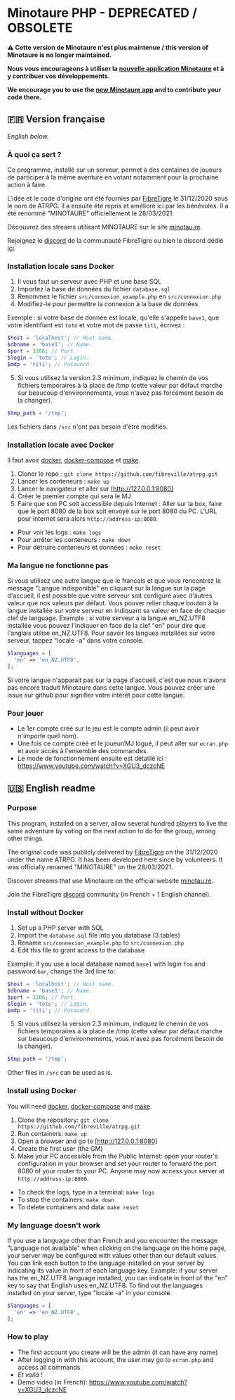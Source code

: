 # Minotaure PHP - DEPRECATED / OBSOLETE

**⚠️ Cette version de Minotaure n'est plus maintenue / this version of Minotaure is no longer maintained.**

**Nous vous encourageons à utiliser la [nouvelle application Minotaure](https://github.com/uurshin/minotaure) et à y contribuer vos développements.**

**We encourage you to use the [new Minotaure app](https://github.com/uurshin/minotaure) and to contribute your code there.**

## 🇫🇷 Version française
*English below.*

### À quoi ça sert ?

Ce programme, installé sur un serveur, permet à des centaines de joueurs de participer à la même aventure en votant notamment pour la prochaine action à faire.

L'idée et le code d'origine ont été fournies par [FibreTigre](https://www.twitch.tv/fibretigre) le 31/12/2020 sous le nom de ATRPG. Il a ensuite été repris et amélioré ici par les bénévoles. Il a été renommé "MINOTAURE" officiellement le 28/03/2021.

Découvrez des streams utilisant MINOTAURE sur le site [minotau.re](https://minotau.re).

Rejoignez le [discord](https://discord.gg/RAhph7z) de la communauté FibreTigre ou bien le discord dédié [ici](https://discord.gg/zgRfSEC2).

### Installation locale sans Docker

1. Il vous faut un serveur avec PHP et une base SQL
1. Importez la base de données du fichier `database.sql`
1. Renommez le fichier `src/connexion_example.php` en `src/connexion.php`
1. Modifiez-le pour permettre la connexion à la base de données

Exemple : si votre base de donnée est locale, qu'elle s'appelle `base1`, que votre identifiant est `toto` et votre mot de passe `titi`, écrivez :
```php
$host = 'localhost'; // Host name.
$dbname = 'base1'; // Name.
$port = 3306; // Port.
$login = 'toto'; // Login.
$mdp = 'titi'; // Password.
```
5. Si vous utilisez la version 2.3 minimum, indiquez le chemin de vos fichiers temporaires à la place de /tmp (cette valeur par défaut marche sur beaucoup d'environnements, vous n'avez pas forcément besoin de la changer).
```php
$tmp_path = '/tmp';
```

Les fichiers dans `/src` n'ont pas besoin d'être modifiés.

### Installation locale avec Docker

Il faut avoir [docker](https://docs.docker.com/get-docker/), [docker-compose](https://docs.docker.com/compose/install/)
et [make](https://fr.wikipedia.org/wiki/Make).

1. Cloner le repo : `git clone https://github.com/fibreville/atrpg.git`
1. Lancer les conteneurs : `make up`
1. Lancer le navigateur et aller sur [http://127.0.0.1:8080]
1. Créer le premier compte qui sera le MJ
1. Faire que son PC soit accessible depuis Internet : Aller sur la box, faire que le port 8080 de la box soit envoyé sur le port 8080 du PC. L'URL pour internet sera alors `http://address-ip:8080`.

* Pour voir les logs : `make logs`
* Pour arrêter les conteneurs : `make down`
* Pour détruire conteneurs et données : `make reset`

### Ma langue ne fonctionne pas

Si vous utilisez une autre langue que le francais et que vous rencontrez le message "Langue indisponible" en cliquant sur la langue sur la page d'accueil, il est possible que votre serveur soit configuré avec d'autres valeur que nos valeurs par défaut. Vous pouver relier chaque bouton à la langue installée sur votre serveur en indiquant sa valeur en face de chaque clef de language. 
Exemple : si votre serveur a la langue en_NZ.UTF8 installée vous pouvez l'indiquer en face de la clef "en" pour dire que l'anglais utilise en_NZ.UTF8. Pour savoir les langues installées sur votre serveur, tappez "locale -a" dans votre console.
```php
$languages = [
  'en' => 'en_NZ.UTF8',
];
```
Si votre langue n'apparait pas sur la page d'accueil, c'est que nous n'avons pas encore traduit Minotaure dans cette langue. Vous pouvez créer une issue sur github pour signifier votre intérêt pour cette langue.

### Pour jouer

- Le 1er compte créé sur le jeu est le compte admin (il peut avoir n'importe quel nom).
- Une fois ce compte créé et le joueur/MJ logué, il peut aller sur `ecran.php` et avoir accès à l'ensemble des commandes.
- Le mode de fonctionnement ensuite est détaillé ici : https://www.youtube.com/watch?v=XGU3_dczcNE

## 🇺🇸 English readme

### Purpose

This program, installed on a server, allow several hundred players to live the same adventure by voting on the next action to do for the group, among other things.

The original code was publicly delivered by [FibreTigre](https://www.twitch.tv/fibretigre) on the 31/12/2020 under the name ATRPG. It has been developed here since by volunteers. It was officially renamed "MINOTAURE" on the 28/03/2021.

Discover streams that use Minotaure on the official website [minotau.re](https://minotau.re).

Join the FibreTigre [discord](https://discord.gg/RAhph7z) community (in French + 1 English channel).

### Install without Docker

1. Set up a PHP server with SQL
1. Import the `database.sql` file into you database (3 tables)
1. Rename `src/connexion_example.php` to `src/connexion.php`
1. Edit this file to grant access to the database

Example: if you use a local database named `base1` with login `foo` and password `bar`, change the 3rd line to:
```php
$host = 'localhost'; // Host name.
$dbname = 'base1'; // Name.
$port = 3306; // Port.
$login = 'toto'; // Login.
$mdp = 'titi'; // Password.
```

5. Si vous utilisez la version 2.3 minimum, indiquez le chemin de vos fichiers temporaires à la place de /tmp (cette valeur par défaut marche sur beaucoup d'environnements, vous n'avez pas forcément besoin de la changer).
```php
$tmp_path = '/tmp';
```

Other files in `/src` can be used as is.

### Install using Docker

You will need [docker](https://docs.docker.com/get-docker/), [docker-compose](https://docs.docker.com/compose/install/)
and [make](https://fr.wikipedia.org/wiki/Make).

1. Clone the repository: `git clone https://github.com/fibreville/atrpg.git`
1. Run containers: `make up`
1. Open a browser and go to [http://127.0.0.1:8080]
1. Create the first user (the GM)
1. Make your PC accessible from the Public Internet: open your router's configuration in your browser and set your router to forward the port 8080 of your router to your PC. Anyone may now access your server at `http://address-ip:8080`.

* To check the logs, type in a terminal: `make logs`
* To stop the containers: `make down`
* To delete containers and data: `make reset`

### My language doesn't work

If you use a language other than French and you encounter the message "Language not available" when clicking on the language on the home page, your server may be configured with values other than our default values. You can link each button to the language installed on your server by indicating its value in front of each language key.
Example: if your server has the en_NZ.UTF8 language installed, you can indicate in front of the "en" key to say that English uses en_NZ.UTF8. To find out the languages installed on your server, type "locale -a" in your console. 
```php
$languages = [
  'en' => 'en_NZ.UTF8',
];
```

### How to play

- The first account you create will be the admin (it can have any name)
- After logging in with this account, the user may go to `ecran.php` and access all commands
- *Et voilà !*
- Demo video (in French): https://www.youtube.com/watch?v=XGU3_dczcNE
